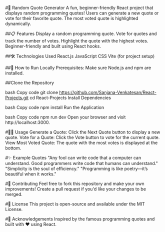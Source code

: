 #📝 Random Quote Generator
A fun, beginner-friendly React project that displays random programming quotes! Users can generate a new quote or vote for their favorite quote. The most voted quote is highlighted dynamically.

##📋 Features
Display a random programming quote.
Vote for quotes and track the number of votes.
Highlight the quote with the highest votes.
Beginner-friendly and built using React hooks.

##🛠️ Technologies Used
React.js
JavaScript
CSS
Vite (for project setup)

##🚀 How to Run Locally
Prerequisites:
Make sure Node.js and npm are installed.

##Clone the Repository

bash
Copy code
git clone https://github.com/Sanjana-Venkatesan/React-Projects.git
cd React-Projects
Install Dependencies

bash
Copy code
npm install
Run the Application

bash
Copy code
npm run dev
Open your browser and visit http://localhost:3000.

#🧑‍💻 Usage
Generate a Quote: Click the Next Quote button to display a new quote.
Vote for a Quote: Click the Vote button to vote for the current quote.
View Most Voted Quote: The quote with the most votes is displayed at the bottom.

#✨ Example Quotes
"Any fool can write code that a computer can understand. Good programmers write code that humans can understand."
"Simplicity is the soul of efficiency."
"Programming is like poetry—it’s beautiful when it works."

#🤝 Contributing
Feel free to fork this repository and make your own improvements! Create a pull request if you'd like your changes to be merged.

#📄 License
This project is open-source and available under the MIT License.

#🥂 Acknowledgements
Inspired by the famous programming quotes and built with ❤️ using React.
